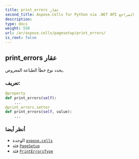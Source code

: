 ```yaml
---
title: print_errors عقار
second_title: Aspose.Cells for Python via .NET API المراجع
description:
type: docs
weight: 550
url: /ar/aspose.cells/pagesetup/print_errors/
is_root: false
---
```

##  print_errors عقار

يحدد نوع خطأ الطباعة المعروض.
###  تعريف:
```python
@property
def print_errors(self):
    ...
@print_errors.setter
def print_errors(self, value):
    ...
```

###  أنظر أيضا
* الوحدة [`aspose.cells`](../../)
* فئة [`PageSetup`](/cells/python-net/ar/aspose.cells/pagesetup)
* فئة [`PrintErrorsType`](/cells/python-net/ar/aspose.cells/printerrorstype)
